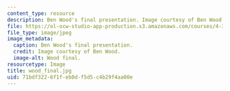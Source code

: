 ```yaml
---
content_type: resource
description: Ben Wood's final presentation. Image courtesy of Ben Wood.
file: https://ol-ocw-studio-app-production.s3.amazonaws.com/courses/4-370-interrogative-design-workshop-fall-2005/71bdf3226f1feb0df5d5c4b29f4aa00e_wood_final.jpg
file_type: image/jpeg
image_metadata:
  caption: Ben Wood's final presentation.
  credit: Image courtesy of Ben Wood.
  image-alt: Wood final.
resourcetype: Image
title: wood_final.jpg
uid: 71bdf322-6f1f-eb0d-f5d5-c4b29f4aa00e
---
```

